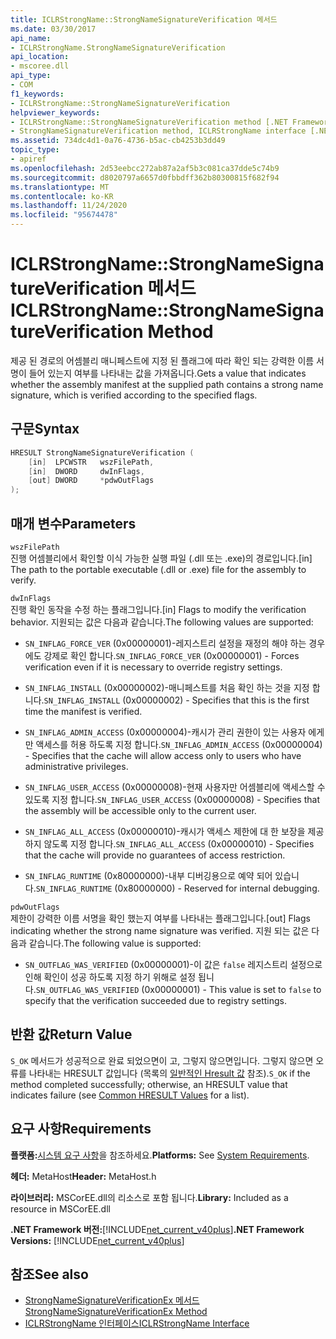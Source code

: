```yaml
---
title: ICLRStrongName::StrongNameSignatureVerification 메서드
ms.date: 03/30/2017
api_name:
- ICLRStrongName.StrongNameSignatureVerification
api_location:
- mscoree.dll
api_type:
- COM
f1_keywords:
- ICLRStrongName::StrongNameSignatureVerification
helpviewer_keywords:
- ICLRStrongName::StrongNameSignatureVerification method [.NET Framework hosting]
- StrongNameSignatureVerification method, ICLRStrongName interface [.NET Framework hosting]
ms.assetid: 734dc4d1-0a76-4736-b5ac-cb4253b3dd49
topic_type:
- apiref
ms.openlocfilehash: 2d53eebcc272ab87a2af5b3c081ca37dde5c74b9
ms.sourcegitcommit: d8020797a6657d0fbbdff362b80300815f682f94
ms.translationtype: MT
ms.contentlocale: ko-KR
ms.lasthandoff: 11/24/2020
ms.locfileid: "95674478"
---
```

# <a name="iclrstrongnamestrongnamesignatureverification-method"></a><span data-ttu-id="593d2-102">ICLRStrongName::StrongNameSignatureVerification 메서드</span><span class="sxs-lookup"><span data-stu-id="593d2-102">ICLRStrongName::StrongNameSignatureVerification Method</span></span>

<span data-ttu-id="593d2-103">제공 된 경로의 어셈블리 매니페스트에 지정 된 플래그에 따라 확인 되는 강력한 이름 서명이 들어 있는지 여부를 나타내는 값을 가져옵니다.</span><span class="sxs-lookup"><span data-stu-id="593d2-103">Gets a value that indicates whether the assembly manifest at the supplied path contains a strong name signature, which is verified according to the specified flags.</span></span>  
  
## <a name="syntax"></a><span data-ttu-id="593d2-104">구문</span><span class="sxs-lookup"><span data-stu-id="593d2-104">Syntax</span></span>  
  
```cpp  
HRESULT StrongNameSignatureVerification (  
    [in]  LPCWSTR   wszFilePath,  
    [in]  DWORD     dwInFlags,  
    [out] DWORD     *pdwOutFlags  
);  
```  
  
## <a name="parameters"></a><span data-ttu-id="593d2-105">매개 변수</span><span class="sxs-lookup"><span data-stu-id="593d2-105">Parameters</span></span>  

 `wszFilePath`  
 <span data-ttu-id="593d2-106">진행 어셈블리에서 확인할 이식 가능한 실행 파일 (.dll 또는 .exe)의 경로입니다.</span><span class="sxs-lookup"><span data-stu-id="593d2-106">[in] The path to the portable executable (.dll or .exe) file for the assembly to verify.</span></span>  
  
 `dwInFlags`  
 <span data-ttu-id="593d2-107">진행 확인 동작을 수정 하는 플래그입니다.</span><span class="sxs-lookup"><span data-stu-id="593d2-107">[in] Flags to modify the verification behavior.</span></span> <span data-ttu-id="593d2-108">지원되는 값은 다음과 같습니다.</span><span class="sxs-lookup"><span data-stu-id="593d2-108">The following values are supported:</span></span>  
  
- <span data-ttu-id="593d2-109">`SN_INFLAG_FORCE_VER` (0x00000001)-레지스트리 설정을 재정의 해야 하는 경우에도 강제로 확인 합니다.</span><span class="sxs-lookup"><span data-stu-id="593d2-109">`SN_INFLAG_FORCE_VER` (0x00000001) - Forces verification even if it is necessary to override registry settings.</span></span>  
  
- <span data-ttu-id="593d2-110">`SN_INFLAG_INSTALL` (0x00000002)-매니페스트를 처음 확인 하는 것을 지정 합니다.</span><span class="sxs-lookup"><span data-stu-id="593d2-110">`SN_INFLAG_INSTALL` (0x00000002) - Specifies that this is the first time the manifest is verified.</span></span>  
  
- <span data-ttu-id="593d2-111">`SN_INFLAG_ADMIN_ACCESS` (0x00000004)-캐시가 관리 권한이 있는 사용자 에게만 액세스를 허용 하도록 지정 합니다.</span><span class="sxs-lookup"><span data-stu-id="593d2-111">`SN_INFLAG_ADMIN_ACCESS` (0x00000004) - Specifies that the cache will allow access only to users who have administrative privileges.</span></span>  
  
- <span data-ttu-id="593d2-112">`SN_INFLAG_USER_ACCESS` (0x00000008)-현재 사용자만 어셈블리에 액세스할 수 있도록 지정 합니다.</span><span class="sxs-lookup"><span data-stu-id="593d2-112">`SN_INFLAG_USER_ACCESS` (0x00000008) - Specifies that the assembly will be accessible only to the current user.</span></span>  
  
- <span data-ttu-id="593d2-113">`SN_INFLAG_ALL_ACCESS` (0x00000010)-캐시가 액세스 제한에 대 한 보장을 제공 하지 않도록 지정 합니다.</span><span class="sxs-lookup"><span data-stu-id="593d2-113">`SN_INFLAG_ALL_ACCESS` (0x00000010) - Specifies that the cache will provide no guarantees of access restriction.</span></span>  
  
- <span data-ttu-id="593d2-114">`SN_INFLAG_RUNTIME` (0x80000000)-내부 디버깅용으로 예약 되어 있습니다.</span><span class="sxs-lookup"><span data-stu-id="593d2-114">`SN_INFLAG_RUNTIME` (0x80000000) - Reserved for internal debugging.</span></span>  
  
 `pdwOutFlags`  
 <span data-ttu-id="593d2-115">제한이 강력한 이름 서명을 확인 했는지 여부를 나타내는 플래그입니다.</span><span class="sxs-lookup"><span data-stu-id="593d2-115">[out] Flags indicating whether the strong name signature was verified.</span></span> <span data-ttu-id="593d2-116">지원 되는 값은 다음과 같습니다.</span><span class="sxs-lookup"><span data-stu-id="593d2-116">The following value is supported:</span></span>  
  
- <span data-ttu-id="593d2-117">`SN_OUTFLAG_WAS_VERIFIED` (0x00000001)-이 값은 `false` 레지스트리 설정으로 인해 확인이 성공 하도록 지정 하기 위해로 설정 됩니다.</span><span class="sxs-lookup"><span data-stu-id="593d2-117">`SN_OUTFLAG_WAS_VERIFIED` (0x00000001) - This value is set to `false` to specify that the verification succeeded due to registry settings.</span></span>  
  
## <a name="return-value"></a><span data-ttu-id="593d2-118">반환 값</span><span class="sxs-lookup"><span data-stu-id="593d2-118">Return Value</span></span>  

 <span data-ttu-id="593d2-119">`S_OK` 메서드가 성공적으로 완료 되었으면이 고, 그렇지 않으면입니다. 그렇지 않으면 오류를 나타내는 HRESULT 값입니다 (목록의 [일반적인 Hresult 값](/windows/win32/seccrypto/common-hresult-values) 참조).</span><span class="sxs-lookup"><span data-stu-id="593d2-119">`S_OK` if the method completed successfully; otherwise, an HRESULT value that indicates failure (see [Common HRESULT Values](/windows/win32/seccrypto/common-hresult-values) for a list).</span></span>  
  
## <a name="requirements"></a><span data-ttu-id="593d2-120">요구 사항</span><span class="sxs-lookup"><span data-stu-id="593d2-120">Requirements</span></span>  

 <span data-ttu-id="593d2-121">**플랫폼:**[시스템 요구 사항](../../get-started/system-requirements.md)을 참조하세요.</span><span class="sxs-lookup"><span data-stu-id="593d2-121">**Platforms:** See [System Requirements](../../get-started/system-requirements.md).</span></span>  
  
 <span data-ttu-id="593d2-122">**헤더:** MetaHost</span><span class="sxs-lookup"><span data-stu-id="593d2-122">**Header:** MetaHost.h</span></span>  
  
 <span data-ttu-id="593d2-123">**라이브러리:** MSCorEE.dll의 리소스로 포함 됩니다.</span><span class="sxs-lookup"><span data-stu-id="593d2-123">**Library:** Included as a resource in MSCorEE.dll</span></span>  
  
 <span data-ttu-id="593d2-124">**.NET Framework 버전:**[!INCLUDE[net_current_v40plus](../../../../includes/net-current-v40plus-md.md)]</span><span class="sxs-lookup"><span data-stu-id="593d2-124">**.NET Framework Versions:** [!INCLUDE[net_current_v40plus](../../../../includes/net-current-v40plus-md.md)]</span></span>  
  
## <a name="see-also"></a><span data-ttu-id="593d2-125">참조</span><span class="sxs-lookup"><span data-stu-id="593d2-125">See also</span></span>

- [<span data-ttu-id="593d2-126">StrongNameSignatureVerificationEx 메서드</span><span class="sxs-lookup"><span data-stu-id="593d2-126">StrongNameSignatureVerificationEx Method</span></span>](iclrstrongname-strongnamesignatureverificationex-method.md)
- [<span data-ttu-id="593d2-127">ICLRStrongName 인터페이스</span><span class="sxs-lookup"><span data-stu-id="593d2-127">ICLRStrongName Interface</span></span>](iclrstrongname-interface.md)
